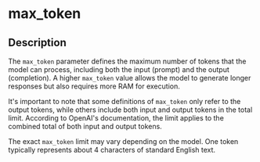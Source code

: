 # max_token

## Description

The `max_token` parameter defines the maximum number of tokens that the model can process, including both the input (prompt) and the output (completion). A higher `max_token` value allows the model to generate longer responses but also requires more RAM for execution.

It's important to note that some definitions of `max_token` only refer to the output tokens, while others include both input and output tokens in the total limit. According to OpenAI's documentation, the limit applies to the combined total of both input and output tokens.

The exact `max_token` limit may vary depending on the model. One token typically represents about 4 characters of standard English text.
